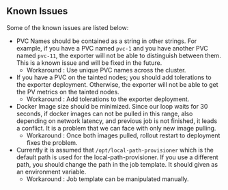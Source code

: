 

## Known Issues

Some of the known issues are listed below:

  * PVC Names should be contained as a string in other strings. For example, if you have a PVC named `pvc-1` and you have another PVC named `pvc-11`, the exporter will not be able to distinguish between them. This is a known issue and will be fixed in the future.
    *  Workaround : Use unique PVC names across the cluster.
  * If you have a PVC on the tainted nodes; you should add tolerations to the exporter deployment. Otherwise, the exporter will not be able to get the PV metrics on the tainted nodes.
    *  Workaround : Add tolerations to the exporter deployment.
  * Docker Image size should be minimized. Since our loop waits for 30 seconds, if docker images can not be pulled in this range, also depending on network latency, and previous job is not finished, it leads a conflict. It is a problem that we can face with only new image pulling.
    *  Workaround : Once both images pulled, rollout restart to deployment fixes the problem.
  * Currently it is assumed that `/opt/local-path-provisioner` which is the default path is used for the local-path-provisioner. If you use a different path, you should change the path in the job template. It should given as an environment variable.
    *  Workaround : Job template can be manipulated manually.